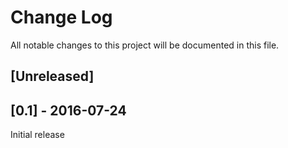 # Change Log
All notable changes to this project will be documented in this file.

## [Unreleased]

## [0.1] - 2016-07-24
Initial release
